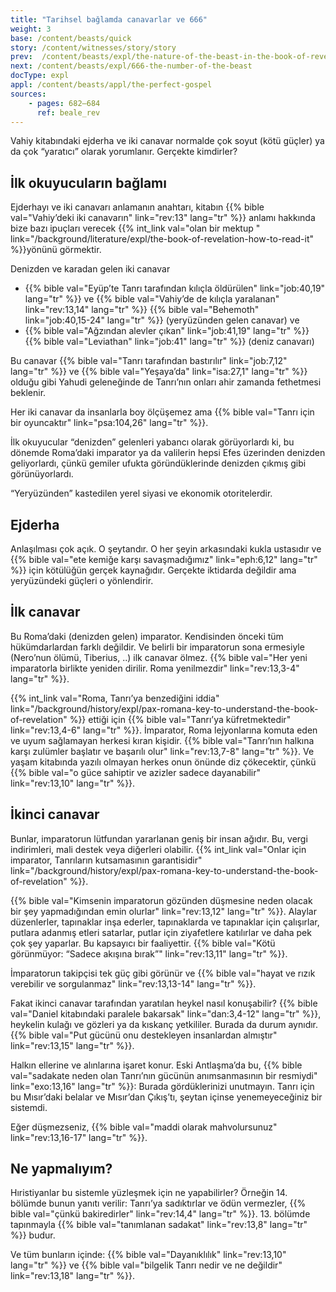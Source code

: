 ```yaml
---
title: "Tarihsel bağlamda canavarlar ve 666"
weight: 3
base: /content/beasts/quick
story: /content/witnesses/story/story
prev:  /content/beasts/expl/the-nature-of-the-beast-in-the-book-of-revelation
next: /content/beasts/expl/666-the-number-of-the-beast
docType: expl
appl: /content/beasts/appl/the-perfect-gospel
sources: 
    - pages: 682–684
      ref: beale_rev
---
```


Vahiy kitabındaki ejderha ve iki canavar normalde çok soyut (kötü güçler) ya da çok “yaratıcı” olarak yorumlanır. Gerçekte kimdirler?

## İlk okuyucuların bağlamı

<a name="b8d0"></a>
Ejderhayı ve iki canavarı anlamanın anahtarı, kitabın {{% bible val="Vahiy’deki iki canavarın" link="rev:13" lang="tr" %}} anlamı hakkında bize bazı ipuçları verecek {{% int_link val="olan bir mektup " link="/background/literature/expl/the-book-of-revelation-how-to-read-it" %}}yönünü görmektir.

Denizden ve karadan gelen iki canavar

- {{% bible val="Eyüp’te Tanrı tarafından kılıçla öldürülen" link="job:40,19" lang="tr" %}} ve {{% bible val="Vahiy’de de kılıçla yaralanan" link="rev:13,14" lang="tr" %}} {{% bible val="Behemoth" link="job:40,15-24" lang="tr" %}} (yeryüzünden gelen canavar) ve
- {{% bible val="Ağzından alevler çıkan" link="job:41,19" lang="tr" %}} {{% bible val="Leviathan" link="job:41" lang="tr" %}} (deniz canavarı)

Bu canavar {{% bible val="Tanrı tarafından bastırılır" link="job:7,12" lang="tr" %}} ve {{% bible val="Yeşaya’da" link="isa:27,1" lang="tr" %}} olduğu gibi Yahudi geleneğinde de Tanrı’nın onları ahir zamanda fethetmesi beklenir.

Her iki canavar da insanlarla boy ölçüşemez ama {{% bible val="Tanrı için bir oyuncaktır" link="psa:104,26" lang="tr" %}}.

İlk okuyucular “denizden” gelenleri yabancı olarak görüyorlardı ki, bu dönemde Roma’daki imparator ya da valilerin hepsi Efes üzerinden denizden geliyorlardı, çünkü gemiler ufukta göründüklerinde denizden çıkmış gibi görünüyorlardı.

“Yeryüzünden” kastedilen yerel siyasi ve ekonomik otoritelerdir.

## Ejderha

<a name="744e"></a>
Anlaşılması çok açık. O şeytandır. O her şeyin arkasındaki kukla ustasıdır ve {{% bible val="ete kemiğe karşı savaşmadığımız" link="eph:6,12" lang="tr" %}} için kötülüğün gerçek kaynağıdır. Gerçekte iktidarda değildir ama yeryüzündeki güçleri o yönlendirir.

## İlk canavar

<a name="f803"></a>
Bu Roma’daki (denizden gelen) imparator. Kendisinden önceki tüm hükümdarlardan farklı değildir. Ve belirli bir imparatorun sona ermesiyle (Nero’nun ölümü, Tiberius, ..) ilk canavar ölmez. {{% bible val="Her yeni imparatorla birlikte yeniden dirilir. Roma yenilmezdir" link="rev:13,3-4" lang="tr" %}}.

{{% int_link val="Roma, Tanrı’ya benzediğini iddia" link="/background/history/expl/pax-romana-key-to-understand-the-book-of-revelation" %}} ettiği için {{% bible val="Tanrı’ya küfretmektedir" link="rev:13,4-6" lang="tr" %}}. İmparator, Roma lejyonlarına komuta eden ve uyum sağlamayan herkesi kıran kişidir. {{% bible val="Tanrı’nın halkına karşı zulümler başlatır ve başarılı olur" link="rev:13,7-8" lang="tr" %}}. Ve yaşam kitabında yazılı olmayan herkes onun önünde diz çökecektir, çünkü {{% bible val="o güce sahiptir ve azizler sadece dayanabilir" link="rev:13,10" lang="tr" %}}.

## İkinci canavar

<a name="929e"></a>
Bunlar, imparatorun lütfundan yararlanan geniş bir insan ağıdır. Bu, vergi indirimleri, mali destek veya diğerleri olabilir. {{% int_link val="Onlar için imparator, Tanrıların kutsamasının garantisidir" link="/background/history/expl/pax-romana-key-to-understand-the-book-of-revelation" %}}.

{{% bible val="Kimsenin imparatorun gözünden düşmesine neden olacak bir şey yapmadığından emin olurlar" link="rev:13,12" lang="tr" %}}. Alaylar düzenlerler, tapınaklar inşa ederler, tapınaklarda ve tapınaklar için çalışırlar, putlara adanmış etleri satarlar, putlar için ziyafetlere katılırlar ve daha pek çok şey yaparlar. Bu kapsayıcı bir faaliyettir. {{% bible val="Kötü görünmüyor: “Sadece akışına bırak”" link="rev:13,11" lang="tr" %}}.

İmparatorun takipçisi tek güç gibi görünür ve {{% bible val="hayat ve rızık verebilir ve sorgulanmaz" link="rev:13,13-14" lang="tr" %}}.

Fakat ikinci canavar tarafından yaratılan heykel nasıl konuşabilir? {{% bible val="Daniel kitabındaki paralele bakarsak" link="dan:3,4-12" lang="tr" %}}, heykelin kulağı ve gözleri ya da kıskanç yetkililer. Burada da durum aynıdır. {{% bible val="Put gücünü onu destekleyen insanlardan almıştır" link="rev:13,15" lang="tr" %}}.

Halkın ellerine ve alınlarına işaret konur. Eski Antlaşma’da bu, {{% bible val="sadakate neden olan Tanrı’nın gücünün anımsanmasının bir resmiydi" link="exo:13,16" lang="tr" %}}: Burada gördüklerinizi unutmayın. Tanrı için bu Mısır’daki belalar ve Mısır’dan Çıkış’tı, şeytan içinse yenemeyeceğiniz bir sistemdi.

Eğer düşmezseniz, {{% bible val="maddi olarak mahvolursunuz" link="rev:13,16-17" lang="tr" %}}.

## Ne yapmalıyım?

<a name="93e3"></a>
Hıristiyanlar bu sistemle yüzleşmek için ne yapabilirler? Örneğin 14. bölümde bunun yanıtı verilir: Tanrı’ya sadıktırlar ve ödün vermezler, {{% bible val="çünkü bakiredirler" link="rev:14,4" lang="tr" %}}. 13. bölümde tapınmayla {{% bible val="tanımlanan sadakat" link="rev:13,8" lang="tr" %}} budur.

Ve tüm bunların içinde: {{% bible val="Dayanıklılık" link="rev:13,10" lang="tr" %}} ve {{% bible val="bilgelik Tanrı nedir ve ne değildir" link="rev:13,18" lang="tr" %}}.
